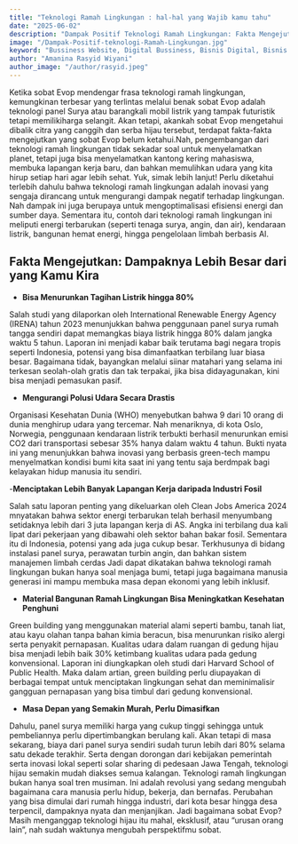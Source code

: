 ```yaml
---
title: "Teknologi Ramah Lingkungan : hal-hal yang Wajib kamu tahu"
date: "2025-06-02"
description: "Dampak Positif Teknologi Ramah Lingkungan: Fakta Mengejutkan yang Wajib Kamu Tahu!"
image: "/Dampak-Positif-teknologi-Ramah-Lingkungan.jpg"
keyword: "Bussiness Website, Digital Bussiness, Bisnis Digital, Bisnis Website,teknologi,Lingkungan"
author: "Amanina Rasyid Wiyani"
author_image: "/author/rasyid.jpeg"
---
```


Ketika sobat Evop mendengar frasa teknologi ramah lingkungan, kemungkinan terbesar yang terlintas melalui benak sobat Evop adalah teknologi panel Surya atau barangkali mobil listrik yang tampak futuristik tetapi memilikiharga selangit. Akan tetapi, akankah sobat Evop mengetahui dibalik citra yang canggih dan serba hijau tersebut, terdapat fakta-fakta mengejutkan yang sobat Evop belum ketahui.Nah, pengembangan dari teknologi ramah lingkungan tidak sekadar soal untuk menyelamatkan planet, tetapi juga bisa menyelamatkan kantong kering mahasiswa, membuka lapangan kerja baru, dan bahkan memulihkan udara yang kita hirup setiap hari agar lebih sehat. Yuk, simak lebih lanjut!
Perlu diketahui terlebih dahulu bahwa teknologi ramah lingkungan adalah inovasi yang sengaja dirancang untuk mengurangi dampak negatif terhadap lingkungan. Nah dampak ini juga berupaya untuk mengoptimalisasi  efisiensi energi dan sumber daya. Sementara itu, contoh dari teknologi ramah lingkungan ini meliputi energi terbarukan (seperti tenaga surya, angin, dan air), kendaraan listrik, bangunan hemat energi, hingga pengelolaan limbah berbasis AI.

## Fakta Mengejutkan: Dampaknya Lebih Besar dari yang Kamu Kira

- **Bisa Menurunkan Tagihan Listrik hingga 80%**

Salah studi yang dilaporkan oleh International Renewable Energy Agency (IRENA) tahun 2023 menunjukkan bahwa penggunaan panel surya rumah tangga sendiri dapat memangkas biaya listrik hingga 80% dalam jangka waktu 5 tahun. Laporan ini menjadi kabar baik terutama bagi negara tropis seperti Indonesia, potensi yang bisa dimanfaatkan terbilang luar biasa besar. Bagaimana tidak, bayangkan melalui siinar matahari yang selama ini terkesan seolah-olah gratis dan tak terpakai, jika bisa didayagunakan, kini bisa menjadi pemasukan pasif.	

- **Mengurangi Polusi Udara Secara Drastis**

Organisasi Kesehatan Dunia (WHO) menyebutkan bahwa 9 dari 10 orang di dunia menghirup udara yang tercemar. Nah menariknya, di kota Oslo, Norwegia, penggunaan kendaraan listrik terbukti berhasil menurunkan emisi CO2 dari transportasi sebesar 35% hanya dalam waktu 4 tahun. Bukti nyata ini yang menunjukkan bahwa inovasi yang berbasis green-tech mampu menyelmatkan kondisi bumi kita saat ini yang tentu saja berdmpak bagi kelayakan hidup manusia itu sendiri. 

-**Menciptakan Lebih Banyak Lapangan Kerja daripada Industri Fosil**

Salah satu laporan penting yang dikeluarkan oleh Clean Jobs America 2024 mnyatakan bahwa sektor energi terbarukan telah berhasil menyumbang setidaknya lebih dari 3 juta lapangan kerja di AS. Angka ini terbilang dua kali lipat dari pekerjaan yang dibawahi oleh sektor bahan bakar fosil. Sementara itu di Indonesia, potensi yang ada juga cukup besar. Terkhusunya di bidang instalasi panel surya, perawatan turbin angin, dan bahkan sistem manajemen limbah cerdas Jadi dapat dikatakan bahwa teknologi ramah lingkungan bukan hanya soal menjaga bumi, tetapi juga bagaimana manusia generasi ini mampu membuka masa depan ekonomi yang lebih inklusif.

- **Material Bangunan Ramah Lingkungan Bisa Meningkatkan Kesehatan Penghuni**

Green building yang menggunakan material alami seperti bambu, tanah liat, atau kayu olahan tanpa bahan kimia beracun, bisa menurunkan risiko alergi serta penyakit pernapasan. Kualitas udara dalam ruangan di gedung hijau bisa menjadi lebih baik 30% ketimbang kualitas udara pada gedung konvensional. Laporan ini diungkapkan oleh studi dari Harvard School of Public Health. Maka dalam artian, green building perlu diupayakan di berbagai tempat untuk menciptakan lingkungan sehat dan meminimalisir gangguan pernapasan yang bisa timbul dari gedung konvensional. 

- **Masa Depan yang Semakin Murah, Perlu Dimasifkan**

Dahulu, panel surya memiliki harga yang cukup tinggi sehingga untuk pembeliannya perlu dipertimbangkan berulang kali. Akan tetapi di masa sekarang, biaya dari panel surya sendiri sudah turun lebih dari 80% selama satu dekade terakhir. Serta dengan dorongan dari kebijakan pemerintah serta inovasi lokal seperti solar sharing di pedesaan Jawa Tengah, teknologi hijau semakin mudah diakses semua kalangan. Teknologi ramah lingkungan bukan hanya soal tren musiman. Ini adalah revolusi yang sedang mengubah bagaimana cara manusia perlu hidup, bekerja, dan bernafas. Perubahan yang bisa dimulai dari rumah hingga industri, dari kota besar hingga desa terpencil, dampaknya nyata dan menjanjikan.
Jadi bagaimana sobat Evop? Masih menganggap teknologi hijau itu mahal, eksklusif, atau “urusan orang lain”, nah sudah waktunya mengubah perspektifmu sobat. 

